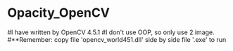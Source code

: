# Opacity_OpenCV
#I have written by OpenCV 4.5.1 
#I don't use OOP, so only use 2 image.
#**Remember: copy file 'opencv_world451.dll' side by side file '.exe' to run

